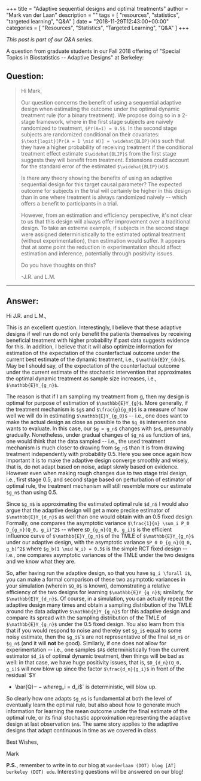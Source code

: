 +++
title = "Adaptive sequential designs and optimal treatments"
author = "Mark van der Laan"
description = ""
tags = [
    "resources",
    "statistics",
    "targeted learning",
    "Q&A"
]
date = "2018-11-29T12:43:00+00:00"
categories = [
    "Resources",
    "Statistics",
    "Targeted Learning",
    "Q&A"
]
+++

_This post is part of our Q&A series._

A question from graduate students in our Fall 2018 offering of "Special Topics
in Biostatistics -- Adaptive Designs" at Berkeley:

## Question:

> Hi Mark,
>
> Our question concerns the benefit of using a sequential adaptive design
> when estimating the outcome under the optimal dynamic treatment rule (for a
> binary treatment). We propose doing so in a 2-stage framework, where in the
> first stage subjects are naively randomized to treatment, `$Pr(A=1) = 0.5$`.
> In the second stage subjects are randomized conditional on their covariates:
> `$\text{logit}[Pr(A = 1 \mid W)] = \widehat{BLIP}(W)$` such that they have
> a higher probability of receiving treatment if the conditional treatment
> effect estimate `$\widehat{BLIP}$` from the first stage suggests they will
> benefit from treatment. Extensions could account for the standard error of the
> estimated `$\widehat{BLIP}(W)$`.
>
> Is there any theory showing the benefits of using an adaptive sequential
> design for this target causal parameter? The expected outcome for subjects in
> the trial will certainly be higher in this design than in one where treatment
> is always randomized naively -- which offers a benefit to participants in a
> trial.
>
> However, from an estimation and efficiency perspective, it's not clear to us
> that this design will always offer improvement over a traditional design. To
> take an extreme example, if subjects in the second stage were assigned
> deterministically to the estimated optimal treatment (without
> experimentation), then estimation would suffer.  It appears that at some point
> the reduction in experimentation should affect estimation and inference,
> potentially through positivity issues.
>
> Do you have thoughts on this?
>
> -J.R. and L.M.

---

## Answer:

Hi J.R. and L.M.,

This is an excellent question. Interestingly, I believe that these adaptive
designs if well run do not only benefit the patients themselves by receiving
beneficial treatment with higher probability if past data suggests evidence for
this. In addition, I believe that it will also optimize information for
estimation of the expectation of the counterfactual outcome under the current
best estimate of the dynamic treatment, i.e., `$\mathbb{E}Y_{dn}$`. May be
I should say, of the expectation of the counterfactual outcome under the current
estimate of the stochastic intervention that approximates the optimal dynamic
treatment as sample size increases, i.e., `$\mathbb{E}Y_{g_n}$`.

The reason is that if I am sampling my treatment from g, then my design is
optimal for purpose of estimation of `$\mathbb{E}Y_{g}$`. More generally, if the
treatment mechanism is `$g$` and `$\frac{g}{g_0}$` is a measure of how well we
will do in estimating `$\mathbb{E}Y_{g_0}$` -- i.e., one does want to make the
actual design as close as possible to the `$g_0$` intervention one wants to
evaluate. In this case, our `$g = g_n$` changes with `$n$`, presumably
gradually. Nonetheless, under gradual changes of `$g_n$` as function of `$n$`,
one would think that the data sampled -- i.e., the used treatment mechanism is
much closer to drawing from `$g_n$` than it is from drawing treatment
independently with probability 0.5. Here you see once again how important it is
to make the adaptive design converge smoothly and wisely, that is, do not adapt
based on noise, adapt slowly based on evidence. However even when making rough
changes due to two stage trial design, i.e., first stage 0.5, and second stage
based on perturbation of estimator of optimal rule, the treatment mechanism will
still resemble more our estimate `$g_n$` than using 0.5.

Since `$g_n$` is approximating the estimated optimal rule `$d_n$` I would also
argue that the adaptive design will get a more precise estimator of
`$\mathbb{E}Y_{d_n}$` as well than one would obtain with an 0.5 fixed design.
Formally, one compares the asymptotic variance `$\frac{1}{n} \sum_i P_0
D_{g_n}(Q_0, g_i)^2$` -- where `$D_{g_n}(Q_0, g_i)$` is the efficient influence
curve of `$\mathbb{E}Y_{g_n}$` of the TMLE of `$\mathbb{E}Y_{g_n}$` under our
adaptive design, with the asymptotic variance `$P_0 D_{g_n}(Q_0, g_b)^2$` where
`$g_b(1 \mid W_i) = 0.5$` is the simple RCT fixed design -- i.e., one compares
asymptotic variances of the TMLE under the two designs and we know what they
are.

So, after having run the adaptive design, so that you have `$g_i \forall i$`,
you can make a formal comparison of these two asymptotic variances in your
simulation (wherein `$Q_0$` is known), demonstrating a relative efficiency of
the two designs for learning `$\mathbb{E}Y_{g_n}$`; similarly, for
`$\mathbb{E}Y_{d_n}$`. Of course, in a simulation, you can actually repeat the
adaptive design many times and obtain a sampling distribution of the TMLE around
the data adaptive `$\mathbb{E}Y_{g_n}$` for this adaptive design and compare its
spread with the sampling distribution of the TMLE of `$\mathbb{E}Y_{g_n}$` under
the 0.5 fixed design. You also learn from this that if you would respond to
noise and thereby set `$g_i$` equal to some noisy estimate, then the `$g_i$`'s
are not representative of the final `$d_n$` or `$g_n$` (and it will __not__ be
good). Similarly, if one does not allow for experimentation -- i.e., one samples
`$A$` deterministically from the current estimator `$d_i$` of optimal dynamic
treatment, then things will be bad as well: in that case, we have huge
positivity issues, that is, `$D_{d_n}(Q_0, g_i)$` will now blow up since the
factor `$\frac{d_n}{g_i}$` in front of the residual `$Y
- \bar{Q}$` -- where `$g_i = d_i$` is deterministic, will blow up.

So clearly how one adapts `$g_n$` is fundamental at both the level of eventually
learn the optimal rule, but also about how to generate much information for
learning the mean outcome under the final estimate of the optimal rule, or its
final stochastic approximation representing the adaptive design at last
observation `$n$`. The same story applies to the adaptive designs that adapt
continuous in time as we covered in class.

Best Wishes,

Mark

__P.S.__, remember to write in to our blog at `vanderlaan (DOT) blog [AT]
berkeley (DOT) edu`. Interesting questions will be answered on our blog!